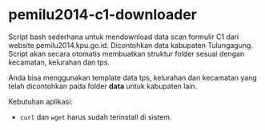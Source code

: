 pemilu2014-c1-downloader
========================

Script bash sederhana untuk mendownload data scan formulir C1 dari website pemilu2014.kpu.go.id. Dicontohkan data kabupaten Tulungagung. Script akan secara otomatis membuatkan struktur folder sesuai dengan kecamatan, kelurahan dan tps.

Anda bisa menggunakan template data tps, kelurahan dan kecamatan yang telah dicontohkan pada folder **data** untuk kabupaten lain.

Kebutuhan aplikasi:
  * ` curl ` dan ` wget ` harus sudah terinstall di sistem.